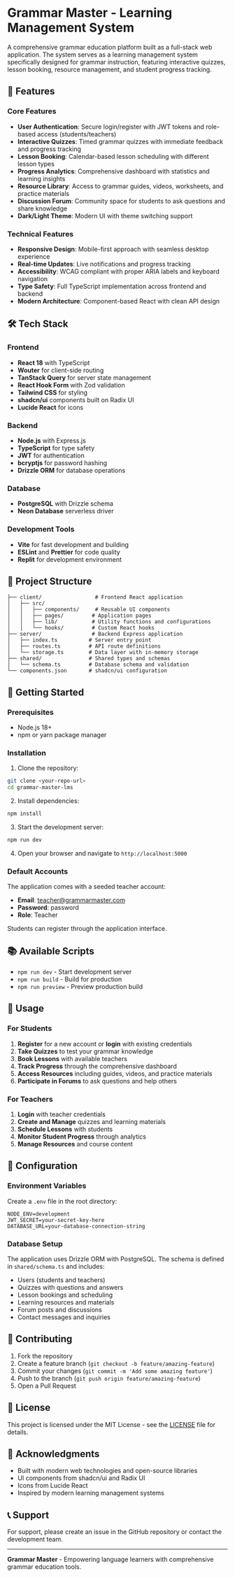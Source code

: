 # Grammar Master - Learning Management System

A comprehensive grammar education platform built as a full-stack web application. The system serves as a learning management system specifically designed for grammar instruction, featuring interactive quizzes, lesson booking, resource management, and student progress tracking.

## 🚀 Features

### Core Features
- **User Authentication**: Secure login/register with JWT tokens and role-based access (students/teachers)
- **Interactive Quizzes**: Timed grammar quizzes with immediate feedback and progress tracking
- **Lesson Booking**: Calendar-based lesson scheduling with different lesson types
- **Progress Analytics**: Comprehensive dashboard with statistics and learning insights
- **Resource Library**: Access to grammar guides, videos, worksheets, and practice materials
- **Discussion Forum**: Community space for students to ask questions and share knowledge
- **Dark/Light Theme**: Modern UI with theme switching support

### Technical Features
- **Responsive Design**: Mobile-first approach with seamless desktop experience
- **Real-time Updates**: Live notifications and progress tracking
- **Accessibility**: WCAG compliant with proper ARIA labels and keyboard navigation
- **Type Safety**: Full TypeScript implementation across frontend and backend
- **Modern Architecture**: Component-based React with clean API design

## 🛠️ Tech Stack

### Frontend
- **React 18** with TypeScript
- **Wouter** for client-side routing
- **TanStack Query** for server state management
- **React Hook Form** with Zod validation
- **Tailwind CSS** for styling
- **shadcn/ui** components built on Radix UI
- **Lucide React** for icons

### Backend
- **Node.js** with Express.js
- **TypeScript** for type safety
- **JWT** for authentication
- **bcryptjs** for password hashing
- **Drizzle ORM** for database operations

### Database
- **PostgreSQL** with Drizzle schema
- **Neon Database** serverless driver

### Development Tools
- **Vite** for fast development and building
- **ESLint** and **Prettier** for code quality
- **Replit** for development environment

## 📁 Project Structure

```
├── client/                 # Frontend React application
│   ├── src/
│   │   ├── components/     # Reusable UI components
│   │   ├── pages/         # Application pages
│   │   ├── lib/           # Utility functions and configurations
│   │   └── hooks/         # Custom React hooks
├── server/                # Backend Express application
│   ├── index.ts          # Server entry point
│   ├── routes.ts         # API route definitions
│   └── storage.ts        # Data layer with in-memory storage
├── shared/               # Shared types and schemas
│   └── schema.ts         # Database schema and validation
└── components.json       # shadcn/ui configuration
```

## 🚦 Getting Started

### Prerequisites
- Node.js 18+ 
- npm or yarn package manager

### Installation

1. Clone the repository:
```bash
git clone <your-repo-url>
cd grammar-master-lms
```

2. Install dependencies:
```bash
npm install
```

3. Start the development server:
```bash
npm run dev
```

4. Open your browser and navigate to `http://localhost:5000`

### Default Accounts

The application comes with a seeded teacher account:
- **Email**: teacher@grammarmaster.com
- **Password**: password
- **Role**: Teacher

Students can register through the application interface.

## 📚 Available Scripts

- `npm run dev` - Start development server
- `npm run build` - Build for production
- `npm run preview` - Preview production build

## 🎯 Usage

### For Students
1. **Register** for a new account or **login** with existing credentials
2. **Take Quizzes** to test your grammar knowledge
3. **Book Lessons** with available teachers
4. **Track Progress** through the comprehensive dashboard
5. **Access Resources** including guides, videos, and practice materials
6. **Participate in Forums** to ask questions and help others

### For Teachers
1. **Login** with teacher credentials
2. **Create and Manage** quizzes and learning materials
3. **Schedule Lessons** with students
4. **Monitor Student Progress** through analytics
5. **Manage Resources** and course content

## 🔧 Configuration

### Environment Variables
Create a `.env` file in the root directory:

```env
NODE_ENV=development
JWT_SECRET=your-secret-key-here
DATABASE_URL=your-database-connection-string
```

### Database Setup
The application uses Drizzle ORM with PostgreSQL. The schema is defined in `shared/schema.ts` and includes:
- Users (students and teachers)
- Quizzes with questions and answers
- Lesson bookings and scheduling
- Learning resources and materials
- Forum posts and discussions
- Contact messages and inquiries

## 🤝 Contributing

1. Fork the repository
2. Create a feature branch (`git checkout -b feature/amazing-feature`)
3. Commit your changes (`git commit -m 'Add some amazing feature'`)
4. Push to the branch (`git push origin feature/amazing-feature`)
5. Open a Pull Request

## 📄 License

This project is licensed under the MIT License - see the [LICENSE](LICENSE) file for details.

## 🙏 Acknowledgments

- Built with modern web technologies and open-source libraries
- UI components from shadcn/ui and Radix UI
- Icons from Lucide React
- Inspired by modern learning management systems

## 📞 Support

For support, please create an issue in the GitHub repository or contact the development team.

---

**Grammar Master** - Empowering language learners with comprehensive grammar education tools.